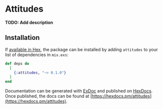 # Attitudes

**TODO: Add description**

## Installation

If [available in Hex](https://hex.pm/docs/publish), the package can be installed
by adding `attitudes` to your list of dependencies in `mix.exs`:

```elixir
def deps do
  [
    {:attitudes, "~> 0.1.0"}
  ]
end
```

Documentation can be generated with [ExDoc](https://github.com/elixir-lang/ex_doc)
and published on [HexDocs](https://hexdocs.pm). Once published, the docs can
be found at [https://hexdocs.pm/attitudes](https://hexdocs.pm/attitudes).

